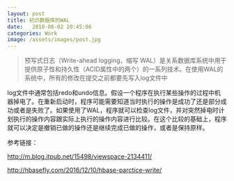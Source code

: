 ```yaml
---
layout: post
title: 初识数据库的WAL
date:   2018-06-02 20:45:06
categories: Work
image: /assets/images/post.jpg
---
```



>预写式日志（Write-ahead logging，缩写 WAL）是关系数据库系统中用于提供原子性和持久性（ACID属性中的两个）的一系列技术。在使用WAL的系统中，所有的修改在提交之前都要先写入log文件中

log文件中通常包括redo和undo信息。假设一个程序在执行某些操作的过程中机器掉电了。在重新启动时，程序可能需要知道当时执行的操作是成功了还是部分成功或者是失败了。如果使用了WAL，程序就可以检查log文件，并对突然掉电时计划执行的操作内容跟实际上执行的操作内容进行比较。在这个比较的基础上，程序就可以决定是撤销已做的操作还是继续完成已做的操作，或者是保持原样。


参考链接：

http://m.blog.itpub.net/15498/viewspace-2134411/

http://hbasefly.com/2016/12/10/hbase-parctice-write/